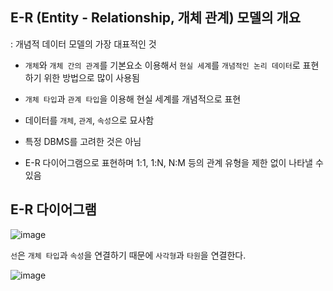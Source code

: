 ## E-R (Entity - Relationship, 개체 관계) 모델의 개요 

: 개념적 데이터 모델의 가장 대표적인 것 

- `개체`와 `개체 간의 관계`를 기본요소 이용해서 `현실 세계`를 `개념적인 논리 데이터`로 표현하기 위한 방법으로 많이 사용됨

- `개체 타입`과 `관계 타입`을 이용해 현실 세계를 개념적으로 표현

- 데이터를 `개체`, `관계`, `속성`으로 묘사함

- 특정 DBMS를 고려한 것은 아님

- E-R 다이어그램으로 표현하며 1:1, 1:N, N:M 등의 관계 유형을 제한 없이 나타낼 수 있음


## E-R 다이어그램 

![image](https://user-images.githubusercontent.com/64796257/159806365-99a0719b-7d7c-468d-b29b-e57ae4f3e32d.png)

`선`은 `개체 타입`과 `속성`을 연결하기 때문에 `사각형`과 `타원`을 연결한다.

![image](https://user-images.githubusercontent.com/64796257/159806557-65dae2b9-64ca-4a11-b03c-052829193155.png)
